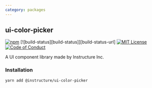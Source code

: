 ```yaml
---
category: packages
---
```


## ui-color-picker

[![npm][npm]][npm-url]
[![build-status][build-status]][build-status-url]
[![MIT License][license-badge]][license]
[![Code of Conduct][coc-badge]][coc]

A UI component library made by Instructure Inc.

### Installation

```sh
yarn add @instructure/ui-color-picker
```

[npm]: https://img.shields.io/npm/v/@instructure/ui-color-picker.svg
[npm-url]: https://npmjs.com/package/@instructure/ui-color-picker
[license-badge]: https://img.shields.io/npm/l/instructure-ui.svg?style=flat-square
[license]: https://github.com/instructure/instructure-ui/blob/master/LICENSE
[coc-badge]: https://img.shields.io/badge/code%20of-conduct-ff69b4.svg?style=flat-square
[coc]: https://github.com/instructure/instructure-ui/blob/master/CODE_OF_CONDUCT.md
